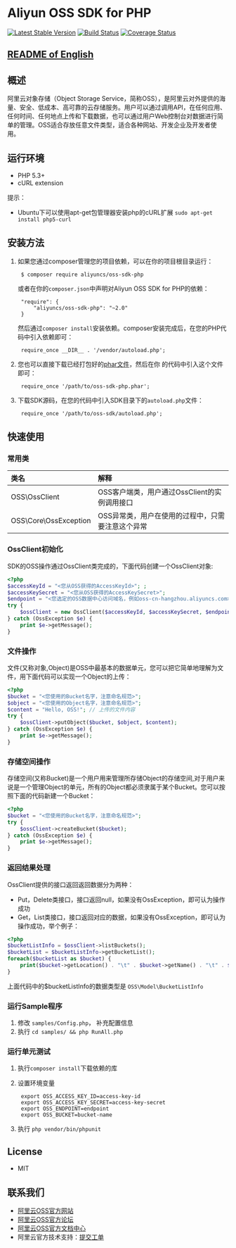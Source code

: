 # Aliyun OSS SDK for PHP

[![Latest Stable Version](https://poser.pugx.org/aliyuncs/oss-sdk-php/v/stable)](https://packagist.org/packages/aliyuncs/oss-sdk-php)
[![Build Status](https://travis-ci.org/aliyun/aliyun-oss-php-sdk.svg?branch=master)](https://travis-ci.org/aliyun/aliyun-oss-php-sdk)
[![Coverage Status](https://coveralls.io/repos/github/aliyun/aliyun-oss-php-sdk/badge.svg?branch=master)](https://coveralls.io/github/aliyun/aliyun-oss-php-sdk?branch=master)

## [README of English](https://github.com/aliyun/aliyun-oss-php-sdk/blob/master/README.md)

## 概述

阿里云对象存储（Object Storage Service，简称OSS），是阿里云对外提供的海量、安全、低成本、高可靠的云存储服务。用户可以通过调用API，在任何应用、任何时间、任何地点上传和下载数据，也可以通过用户Web控制台对数据进行简单的管理。OSS适合存放任意文件类型，适合各种网站、开发企业及开发者使用。


## 运行环境
- PHP 5.3+
- cURL extension

提示：

- Ubuntu下可以使用apt-get包管理器安装php的cURL扩展 `sudo apt-get install php5-curl`

## 安装方法

1. 如果您通过composer管理您的项目依赖，可以在你的项目根目录运行：

        $ composer require aliyuncs/oss-sdk-php

   或者在你的`composer.json`中声明对Aliyun OSS SDK for PHP的依赖：

        "require": {
            "aliyuncs/oss-sdk-php": "~2.0"
        }

   然后通过`composer install`安装依赖。composer安装完成后，在您的PHP代码中引入依赖即可：

        require_once __DIR__ . '/vendor/autoload.php';

2. 您也可以直接下载已经打包好的[phar文件][releases-page]，然后在你
   的代码中引入这个文件即可：

        require_once '/path/to/oss-sdk-php.phar';

3. 下载SDK源码，在您的代码中引入SDK目录下的`autoload.php`文件：

        require_once '/path/to/oss-sdk/autoload.php';

## 快速使用

### 常用类

| 类名 | 解释 |
|:------------------|:------------------------------------|
|OSS\OssClient | OSS客户端类，用户通过OssClient的实例调用接口 |
|OSS\Core\OssException | OSS异常类，用户在使用的过程中，只需要注意这个异常|

### OssClient初始化

SDK的OSS操作通过OssClient类完成的，下面代码创建一个OssClient对象:

```php
<?php
$accessKeyId = "<您从OSS获得的AccessKeyId>"; ;
$accessKeySecret = "<您从OSS获得的AccessKeySecret>";
$endpoint = "<您选定的OSS数据中心访问域名，例如oss-cn-hangzhou.aliyuncs.com>";
try {
    $ossClient = new OssClient($accessKeyId, $accessKeySecret, $endpoint);
} catch (OssException $e) {
    print $e->getMessage();
}
```

### 文件操作

文件(又称对象,Object)是OSS中最基本的数据单元，您可以把它简单地理解为文件，用下面代码可以实现一个Object的上传：

```php
<?php
$bucket = "<您使用的Bucket名字，注意命名规范>";
$object = "<您使用的Object名字，注意命名规范>";
$content = "Hello, OSS!"; // 上传的文件内容
try {
    $ossClient->putObject($bucket, $object, $content);
} catch (OssException $e) {
    print $e->getMessage();
}
```

### 存储空间操作

存储空间(又称Bucket)是一个用户用来管理所存储Object的存储空间,对于用户来说是一个管理Object的单元，所有的Object都必须隶属于某个Bucket。您可以按照下面的代码新建一个Bucket：

```php
<?php
$bucket = "<您使用的Bucket名字，注意命名规范>";
try {
    $ossClient->createBucket($bucket);
} catch (OssException $e) {
    print $e->getMessage();
}
```

### 返回结果处理

OssClient提供的接口返回返回数据分为两种：

* Put，Delete类接口，接口返回null，如果没有OssException，即可认为操作成功
* Get，List类接口，接口返回对应的数据，如果没有OssException，即可认为操作成功，举个例子：

```php
<?php
$bucketListInfo = $ossClient->listBuckets();
$bucketList = $bucketListInfo->getBucketList();
foreach($bucketList as $bucket) {
    print($bucket->getLocation() . "\t" . $bucket->getName() . "\t" . $bucket->getCreateDate() . "\n");
}
```
上面代码中的$bucketListInfo的数据类型是 `OSS\Model\BucketListInfo`


### 运行Sample程序

1. 修改 `samples/Config.php`， 补充配置信息
2. 执行 `cd samples/ && php RunAll.php`

### 运行单元测试

1. 执行`composer install`下载依赖的库
2. 设置环境变量

        export OSS_ACCESS_KEY_ID=access-key-id
        export OSS_ACCESS_KEY_SECRET=access-key-secret
        export OSS_ENDPOINT=endpoint
        export OSS_BUCKET=bucket-name

3. 执行 `php vendor/bin/phpunit`

## License

- MIT

## 联系我们

- [阿里云OSS官方网站](http://oss.aliyun.com)
- [阿里云OSS官方论坛](http://bbs.aliyun.com)
- [阿里云OSS官方文档中心](http://www.aliyun.com/product/oss#Docs)
- 阿里云官方技术支持：[提交工单](https://workorder.console.aliyun.com/#/ticket/createIndex)

[releases-page]: https://github.com/aliyun/aliyun-oss-php-sdk/releases
[phar-composer]: https://github.com/clue/phar-composer
